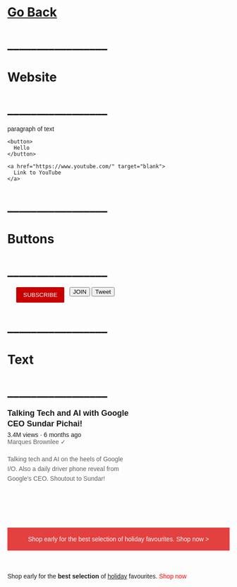 # [Go Back](https://hs86442.github.io/)
# _________________
# Website 
# _________________
<!DOCTYPE html>
<html>
  <head>
    <title>First Website</title>
  </head>
  <body>
    <p>
      paragraph of text
    </p>

    <button>
      Hello
    </button>

    <a href="https://www.youtube.com/" target="blank">
      Link to YouTube
    </a>
  </body>
</html>

# _________________
# Buttons
# _________________
<title>buttons are here</title>
<style>
  .subscribe-button {
    background-color: rgb(200, 0, 0);
    color: white;
    border: none;
    border-radius: 2px;
    cursor: pointer;
    margin-right: 8px;
    margin-left: 20px;
    padding-top: 10px;
    padding-bottom: 10px;
    padding-left: 16px;
    padding-right: 16px;
    transition: opacity 0.15s;
    vertical-align: top;
  }

  .subscribe-button:hover {
    opacity: 0.8;
  }

  .subscribe-button:active {
    opacity: 0.5;
  }

  .join-button {
    background-color: white;
    border-color: rgb(6, 95, 212);
    border-style: solid;
    border-width: 1px;
    color: rgb(6, 95, 212);
    border-radius: 2px;
    cursor: pointer;
    padding-top: 9px;
    padding-bottom: 9px;
    padding-left: 16px;
    padding-right: 16px;

    transition: background-color 0.15s,
      color 0.15s;
  }

  .join-button:hover {
    background-color: rgb(6, 95, 212);
    color: white;
  }

  .join-button:active {
    opacity: 0.7;
  }

  .tweet-button {
    background-color: rgb(29, 155, 240);
    color: white;
    border: none;
    padding-top: 10px;
    padding-bottom: 10px;
    padding-left: 16px;
    padding-right: 16px;
    border-radius: 8px;
    border-radius: 18px;
    font-weight: bold;
    font-size: 15px;
    cursor: pointer;
    margin-left: 8px;
    transition: box-shadow 0.15s;
    vertical-align: top;
  }

  .tweet-button:hover {
    box-shadow: 5px 5px 10px rgba(0, 0, 0, 0.15);
  }
</style>

<button class="subscribe-button">
  SUBSCRIBE
</button>

<button class="join-button">
  JOIN
</button>

<button class="tweet-button">
  Tweet
</button>

# _________________
# Text
# _________________
<title>titles are defintately not here</title>
<style>
    p {
      font-family: Arial;
      margin-top: 0;
      margin-bottom: 0;
    }
  
    .video-stats {
      font-size: 14px;
      color: rgb(96, 96, 96);
      margin-bottom: 20px;
    }
  
    .video-title {
      font-weight: bold;
      font-size: 18px;
      width: 280px;
      line-height: 24px;
      margin-bottom: 5px;
    }
  
    .video-author {
      font-size: 14px;
      color: rgb(96, 96, 96);
      margin-bottom: 20px;
    }
  
    .video-description {
      font-size: 14px;
      color: rgb(96, 96, 96);
      width: 280px;
      line-height: 22px;
      margin-bottom: 100px;
    }
  
    .apple-text {
      margin-bottom: 50px;
      font-size: 14px;
      background-color: rgb(227, 65, 64);
      color: white;
      text-align: center;
      padding-top: 18px;
      padding-bottom: 18px;
    }
  
    .span-example {
      color: red;
    }
  
    .span-example:hover {
      text-decoration: underline;
    }
  
    .shop-link {
      cursor: pointer;
    }
  
    .shop-link:hover {
      text-decoration: underline;
    }
  </style>
  
  <p class="video-title">
    Talking Tech and AI with Google CEO Sundar Pichai!
  </p>
  
  <p class="video-stats">
    3.4M views &#183; 6 months ago
  </p>
  
  <p class="video-author">
    Marques Brownlee &#10003;
  </p>
  
  <p class="video-description">
    Talking tech and AI on the heels of Google I/O. Also a daily driver phone reveal from Google's CEO. Shoutout to Sundar!
  </p>
  
  <p class="apple-text">
    Shop early for the best selection of holiday favourites. <span class="shop-link">Shop now &#62;</span>
  </p>
  
  <p>
    Shop early for the <strong>best selection</strong> of <u>holiday</u> favourites. <span class="span-example">Shop now</span>
  </p>
